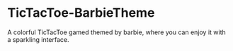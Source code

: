 # TicTacToe-BarbieTheme
A colorful TicTacToe gamed themed by barbie, where you can enjoy it with a sparkling interface.
